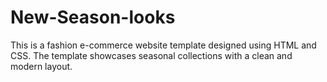 # New-Season-looks
This is a fashion e-commerce website template designed using HTML and CSS. The template showcases seasonal collections with a clean and modern layout.
